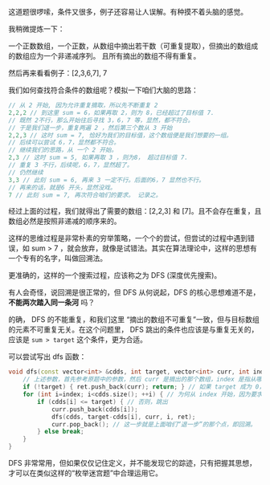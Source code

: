 这道题很啰嗦，条件又很多，例子还容易让人误解。有种摸不着头脑的感觉。

我稍微提炼一下：

一个正数数组，一个正数，从数组中摘出若干数（可重复提取），但摘出的数组成的数组应为一个非递减序列。
且所有摘出的数组不得有重复。

然后再来看看例子：[2,3,6,7], 7

我们如何查找符合条件的数组呢？模拟一下咱们大脑的思路：

```cpp
// 从 2 开始, 因为允许重复摘取，所以先不断重复 2
2,2,2 // 到这里 sum = 6，如果再取 2，则为 8，已经超过了目标值 7.
// 既然 2不行，那么开始往后寻找 3，6，7 等，显然，都不符合。
// 于是我们退一步，重复两遍 2 ，然后第三个数从 3 开始
2,2,3 // 这时 sum = 7, 恰好为我们的目标值，这个数组便是我们想要的一组。
// 后续可以尝试 6，7，显然都不符合。
// 继续我们的思路，从 一个 2 开始。
2,3 // 这时 sum = 5, 如果再取 3 ，则为8， 超过目标值 7.
// 重复 3 不行，后续呢，6，7，显然超了。
// 仍然继续
3,3 // 此刻 sum = 6, 再来 3 一定不行。后面的6，7 显然也不行。
// 再来的话，就是6 开头，显然没戏。
7 // 此刻 sum = 7, 再次符合咱们的要求。 记录之。
```

经过上面的过程，我们就得出了需要的数组：[2,2,3] 和 [7]。且不会存在重复，且数组必然是按照非递减的顺序来的。

这样的思维过程是非常朴素的穷举策略，一个个的尝试，但尝试的过程中遇到错误，如 sum > 7 ，就会放弃，就像是试错法。其实在算法理论中，这样的思想有一个专有的名字，叫做回溯法。

更准确的，这样的一个搜索过程，应该称之为 DFS (深度优先搜索)。

有人会奇怪，说回溯是很正常的，但 DFS 从何说起，DFS 的核心思想难道不是，**不能两次踏入同一条河** 吗？

的确， DFS 的不能重复，和我们这里 “摘出的数组不可重复”一致，但与目标数组的元素不可重复无关。在这个问题里， DFS 跳出的条件也应该是与重复无关的，应该是 `sum > target` 这个条件，更为合适。

可以尝试写出 dfs 函数：

```cpp
void dfs(const vector<int> &cdds, int target, vector<int> curr, int index, vector<vector<int>> ret) {
    // 上述参数，首先参考原题中的参数，然后 curr 是摘出的那个数组，index 是指从哪个元素开始，ret 自然是返回的数组集合了。
    if (!target) { ret.push_back(curr); return; } // 如果 target 成为 0，即恰好找到匹配的数组，存入 ret.
    for (int i=index; i<cdds.size(); ++i) { // 为何从 index 开始，因为要求摘出数组保持非递减。
        if (cdds[i] <= target) { // 否则，跳出
            curr.push_back(cdds[i]);
            dfs(cdds, target-cdds[i], curr, i, ret);
            curr.pop_back(); // 这一步就是上面咱们“退一步”的那个点，即回溯。
        } else break;
    }
}
```

DFS 非常常用，但如果仅仅记住定义，并不能发现它的踪迹，只有把握其思想，才可以在类似这样的“枚举迷宫题”中合理运用它。
